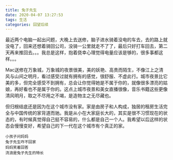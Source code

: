 ```yaml
---
title: 兔子先生
date: 2020-04-07 13:27:53
tags: 生活
categories: 回望后续
---
```


最近两个电脑一起出问题，大晚上去送修，脑子进水骑着没电的车去，去的路上就没电了，回来还想着骑回公司，没骑一公里就走不了了，最后只好打车回去，第二天再来推回去。。。我总是这样，抱着侥幸心理觉得电量应该是够的，很多事都这样。。。

Mac送修在万象城，万象城的夜景很美，美的妖艳、高贵而陌生，不像江上之清风与山间之明月，看过感受过就有拥有的感觉，很舒服、不虚此行。城市夜景比它美的多，但完全感受不到拥有，总会让你觉得她是不属于你的，就像很多漂亮的姑娘，再好看也不是属于你的。这点上城市夜景和美女直播很像，音乐书籍这些更像清风明月，取之不尽用之不竭，是造物主之无尽藏也。

但归根结底还是因为在这个城市没有家。家是由房子和人构成，独居的租房生活完全与中国传统的家背道而驰。我是从小在大家庭长大的，其实是很不习惯现在的状态的，有时候真觉得自己挺不容易的，什么都是自己一个人。我希望以后这样的状态会慢慢变好，希望自己的下一代在这个城市有个真正的家。

```
小孩子问妈妈
兔子先生咋不回家
妈妈笑着回答
流浪是兔子先生的特长
```
